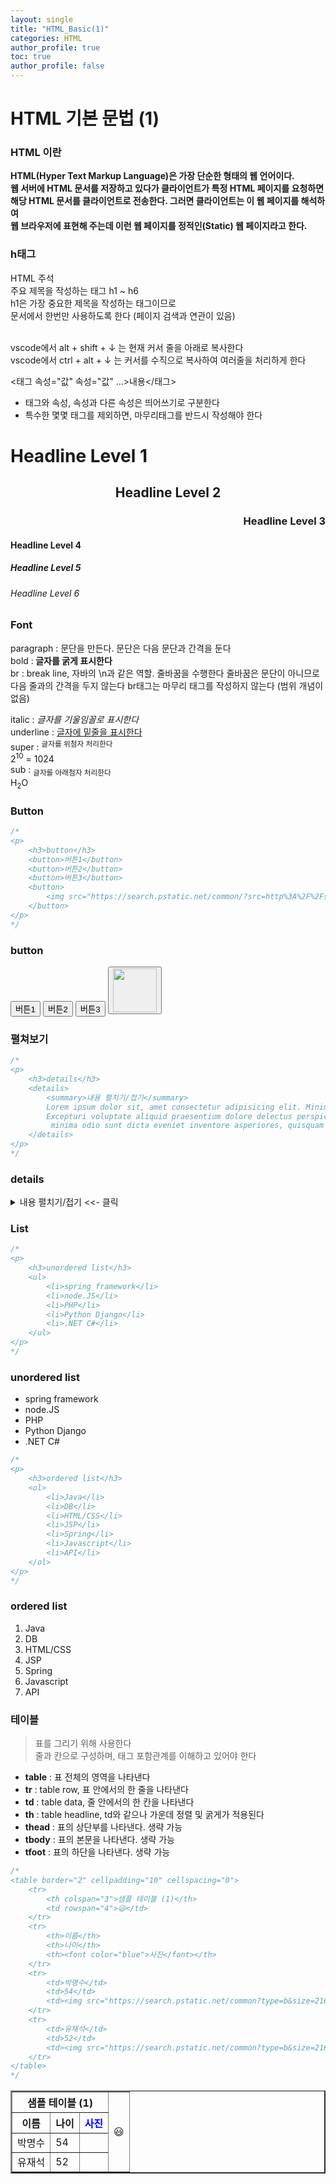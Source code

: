```yaml
---
layout: single
title: "HTML_Basic(1)"
categories: HTML
author_profile: true
toc: true
author_profile: false
---
```


# HTML 기본 문법 (1)

### HTML 이란

<b>HTML(Hyper Text Markup Language)은 가장 단순한 형태의 웹 언어이다.<br>
웹 서버에 HTML 문서를 저장하고 있다가 클라이언트가 특정 HTML 페이지를 요청하면 <br>
해당 HTML 문서를 클라이언트로 전송한다. 그러면 클라이언트는 이 웹 페이지를 해석하여 <br>
웹 브라우저에 표현해 주는데 이런 웹 페이지를 정적인(Static) 웹 페이지라고 한다.<br></b>

### h태그

HTML 주석<br>
주요 제목을 작성하는 태그 h1 ~ h6<br>
h1은 가장 중요한 제목을 작성하는 태그이므로<br>
문서에서 한번만 사용하도록 한다 (페이지 검색과 연관이 있음)<br><br>

vscode에서 alt + shift + ↓ 는 현재 커서 줄을 아래로 복사한다<br>
vscode에서 ctrl + alt + ↓ 는 커서를 수직으로 복사하여 여러줄을 처리하게 한다<br>

<태그 속성="값" 속성="값" ...>내용</태그><br>
- 태그와 속성, 속성과 다른 속성은 띄어쓰기로 구분한다<br>
- 특수한 몇몇 태그를 제외하면, 마무리태그를 반드시 작성해야 한다<br>


<h1 align="left">Headline Level 1</h1>
    <h2 align="center">Headline Level 2</h2>
    <h3 align="right">Headline Level 3</h3>
    <h4>Headline Level 4</h4>
    <h5>Headline Level 5</h5>
    <h6>Headline Level 6</h6>

### Font

<p> paragraph : 문단을 만든다. 문단은 다음 문단과 간격을 둔다 
<br>bold :<b> 글자를 굵게 표시한다</b>
<br> br : break line, 자바의 \n과 같은 역할. 줄바꿈을 수행한다 
 줄바꿈은 문단이 아니므로 다음 줄과의 간격을 두지 않는다 
 br태그는 마무리 태그를 작성하지 않는다 (범위 개념이 없음) 

italic :<i> 글자를 기울임꼴로 표시한다</i>
<br>
underline : <u> 글자에 밑줄을 표시한다</u>
<br>
super : <sup> 글자를 위첨자 처리한다</sup>
<br>
2<sup>10</sup> = 1024<br>
sub : <sub>글자를 아래첨자 처리한다</sub>
<br>
H<sub>2</sub>O
<br>
</p>

### Button


```Java
/* 
<p>
    <h3>button</h3>
    <button>버튼1</button>
    <button>버튼2</button>
    <button>버튼3</button>
    <button>
        <img src="https://search.pstatic.net/common/?src=http%3A%2F%2Fshop1.phinf.naver.net%2F20230217_172%2F16765733228180aYJ2_JPEG%2F77709157649272073_620265343.jpg&type=a340" width="70">
    </button>
</p>
*/
```

<p>
    <h3>button</h3>
    <button>버튼1</button>
    <button>버튼2</button>
    <button>버튼3</button>
    <button>
        <img src="https://search.pstatic.net/common/?src=http%3A%2F%2Fshop1.phinf.naver.net%2F20230217_172%2F16765733228180aYJ2_JPEG%2F77709157649272073_620265343.jpg&type=a340" width="70">
    </button>
</p>

### 펼쳐보기


```Java
/*
<p>
    <h3>details</h3>
    <details>
        <summary>내용 펼치기/접기</summary>
        Lorem ipsum dolor sit, amet consectetur adipisicing elit. Minima, enim natus. <br>
        Excepturi voluptate aliquid praesentium dolore delectus perspiciatis repellat<br>
         minima odio sunt dicta eveniet inventore asperiores, quisquam commodi? Delectus, repellendus!<br>
    </details>
</p>
*/
```

<p>
    <h3>details</h3>
    <details>
        <summary>내용 펼치기/접기 <<- 클릭 </summary>
        Lorem ipsum dolor sit, amet consectetur adipisicing elit. Minima, enim natus. <br>
        Excepturi voluptate aliquid praesentium dolore delectus perspiciatis repellat<br>
         minima odio sunt dicta eveniet inventore asperiores, quisquam commodi? Delectus, repellendus!<br>
    </details>
</p>

### List


```Java
/*
<p>
    <h3>unordered list</h3>
    <ul>
        <li>spring framework</li>
        <li>node.JS</li>
        <li>PHP</li>
        <li>Python Django</li>
        <li>.NET C#</li>
    </ul>
</p>
*/
```

<p>
    <h3>unordered list</h3>
    <ul>
        <li>spring framework</li>
        <li>node.JS</li>
        <li>PHP</li>
        <li>Python Django</li>
        <li>.NET C#</li>
    </ul>
</p>


```Java
/*
<p>
    <h3>ordered list</h3>
    <ol>
        <li>Java</li>
        <li>DB</li>
        <li>HTML/CSS</li>
        <li>JSP</li>
        <li>Spring</li>
        <li>Javascript</li>
        <li>API</li>
    </ol>
</p>
*/
```

 <p>
    <h3>ordered list</h3>
    <ol>
        <li>Java</li>
        <li>DB</li>
        <li>HTML/CSS</li>
        <li>JSP</li>
        <li>Spring</li>
        <li>Javascript</li>
        <li>API</li>
    </ol>
</p>

### 테이블

 <blockquote>
    표를 그리기 위해 사용한다<br>
    줄과 칸으로 구성하며, 태그 포함관계를 이해하고 있어야 한다
</blockquote>
 
 <ul>
    <li><b>table</b> : 표 전체의 영역을 나타낸다</li>
    <li><b>tr</b> : table row, 표 안에서의 한 줄을 나타낸다</li>
    <li><b>td</b> : table data, 줄 안에서의 한 칸을 나타낸다</li>
    <li><b>th</b> : table headline, td와 같으나 가운데 정렬 및 굵게가 적용된다</li>
    <li><b>thead</b> : 표의 상단부를 나타낸다. 생략 가능</li>
    <li><b>tbody</b> : 표의 본문을 나타낸다. 생략 가능</li>
    <li><b>tfoot</b> : 표의 하단을 나타낸다. 생략 가능</li>
</ul>


```Java
/*
<table border="2" cellpadding="10" cellspacing="0">
    <tr>
        <th colspan="3">샘플 테이블 (1)</th>
        <td rowspan="4">😃</td>
    </tr>
    <tr>
        <th>이름</th>
        <th>나이</th>
        <th><font color="blue">사진</font></th>
    </tr>        
    <tr>
        <td>박명수</td>
        <td>54</td>
        <td><img src="https://search.pstatic.net/common?type=b&size=216&expire=1&refresh=true&quality=100&direct=true&src=http%3A%2F%2Fsstatic.naver.net%2Fpeople%2F123%2F20220407124334911.jpg" height="5"></td>
    </tr>
    <tr>
        <td>유재석</td>
        <td>52</td>
        <td><img src="https://search.pstatic.net/common?type=b&size=216&expire=1&refresh=true&quality=100&direct=true&src=http%3A%2F%2Fsstatic.naver.net%2Fpeople%2Fportrait%2F202305%2F20230504165031977.jpg" height="5" ></td>
    </tr>
</table>
*/
```

<table border="2" cellpadding="10" cellspacing="0">
    <tr>
        <th colspan="3">샘플 테이블 (1)</th>
        <td rowspan="4">😃</td>
    </tr>
    <tr>
        <th>이름</th>
        <th>나이</th>
        <th><font color="blue">사진</font></th>
    </tr>        
    <tr>
        <td>박명수</td>
        <td>54</td>
        <td><img src="https://search.pstatic.net/common?type=b&size=216&expire=1&refresh=true&quality=100&direct=true&src=http%3A%2F%2Fsstatic.naver.net%2Fpeople%2F123%2F20220407124334911.jpg" height="5"></td>
    </tr>
    <tr>
        <td>유재석</td>
        <td>52</td>
        <td><img src="https://search.pstatic.net/common?type=b&size=216&expire=1&refresh=true&quality=100&direct=true&src=http%3A%2F%2Fsstatic.naver.net%2Fpeople%2Fportrait%2F202305%2F20230504165031977.jpg" height="5" ></td>
    </tr>
</table>    
